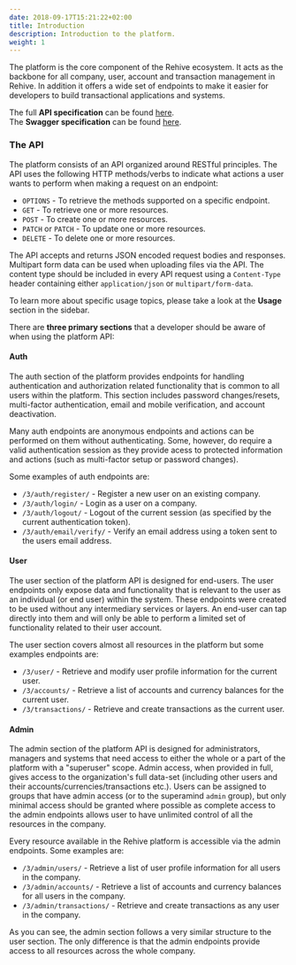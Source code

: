 ```yaml
---
date: 2018-09-17T15:21:22+02:00
title: Introduction
description: Introduction to the platform.
weight: 1
---
```


The platform is the core component of the Rehive ecosystem. It acts as the backbone for all company, user, account and transaction management in Rehive. In addition it offers a wide set of endpoints to make it easier for developers to build transactional applications and systems.

<aside class="notice">
	The full <strong>API specification</strong> can be found <a href="https://api.rehive.com/redoc" target="_blank">here</a>.
</aside>

<aside class="notice">
	The <strong>Swagger specification</strong> can be found <a href="https://api.rehive.com/swagger" target="_blank">here</a>.
</aside>

### The API

The platform consists of an API organized around RESTful principles. The API uses the following HTTP methods/verbs to indicate what actions a user wants to perform when making a request on an endpoint: 

* `OPTIONS` - To retrieve the methods supported on a specific endpoint.
* `GET` - To retrieve one or more resources.
* `POST` - To create one or more resources.
* `PATCH` or `PATCH` - To update one or more resources.
* `DELETE` - To delete one or more resources.

The API accepts and returns JSON encoded request bodies and responses. Multipart form data can be used when uploading files via the API. The content type should be included in every API request using a `Content-Type` header containing either `application/json` or `multipart/form-data`.

To learn more about specific usage topics, please take a look at the **Usage** section in the sidebar.

There are **three primary sections** that a developer should be aware of when using the platform API:

#### Auth

The auth section of the platform provides endpoints for handling authentication and authorization related functionality that is common to all users within the platform. This section includes password changes/resets, multi-factor authentication, email and mobile verification, and account deactivation.

Many auth endpoints are anonymous endpoints and actions can be performed on them without authenticating. Some, however, do require a valid authentication session as they provide acess to protected information and actions (such as multi-factor setup or password changes).

Some examples of auth endpoints are:

* `/3/auth/register/` - Register a new user on an existing company.
* `/3/auth/login/` - Login as a user on a company.
* `/3/auth/logout/` - Logout of the current session (as specified by the current authentication token).
* `/3/auth/email/verify/` - Verify an email address using a token sent to the users email address.

#### User

The user section of the platform API is designed for end-users. The user endpoints only expose data and functionality that is relevant to the user as an individual (or end user) within the system. These endpoints were created to be used without any intermediary services or layers. An end-user can tap directly into them and will only be able to perform a limited set of functionality related to their user account.

The user section covers almost all resources in the platform but some examples endpoints are:

* `/3/user/` - Retrieve and modify user profile information for the current user.
* `/3/accounts/` - Retrieve a list of accounts and currency balances for the current user.
* `/3/transactions/` - Retrieve and create transactions as the current user.

#### Admin

The admin section of the platform API is designed for administrators, managers and systems that need access to either the whole or a part of the platform with a "superuser" scope. Admin access, when provided in full, gives access to the organization's full data-set (including other users and their accounts/currencies/transactions etc.). Users can be assigned to groups that have admin access (or to the superamind `admin` group), but only minimal access should be granted where possible as complete access to the admin endpoints allows user to have unlimited control of all the resources in the company.

Every resource available in the Rehive platform is accessible via the admin endpoints. Some examples are:

* `/3/admin/users/` - Retrieve a list of user profile information for all users in the company.
* `/3/admin/accounts/` - Retrieve a list of accounts and currency balances for all users in the company.
* `/3/admin/transactions/` - Retrieve and create transactions as any user in the company.

As you can see, the admin section follows a very similar structure to the user section. The only difference is that the admin endpoints provide access to all resources across the whole company.
